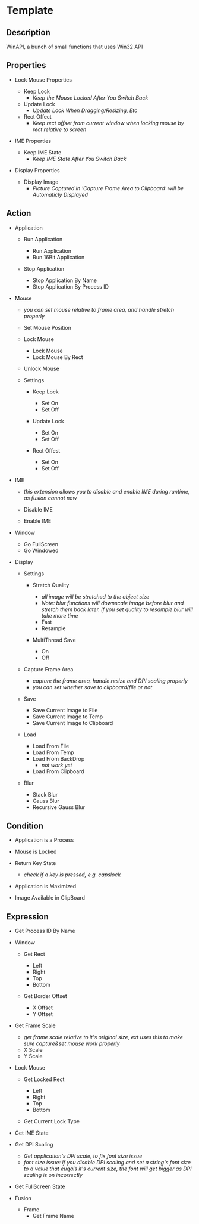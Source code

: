 # Template

## Description

WinAPI, a bunch of small functions that uses Win32 API

## Properties

- Lock Mouse Properties
  - Keep Lock
    - *Keep the Mouse Locked After You Switch Back*
  - Update Lock
    - *Update Lock When Dragging/Resizing, Etc*
  - Rect Offect
    - *Keep rect offset from current window when locking mouse by rect relative to screen*

- IME Properties
  - Keep IME State
    - *Keep IME State After You Switch Back*

- Display Properties
  - Display Image
    - *Picture Captured in 'Capture Frame Area to Clipboard' will be Automaticly Displayed*

## Action

- Application
  - Run Application
    - Run Application
    - Run 16Bit Application

  - Stop Application
    - Stop Application By Name
    - Stop Application By Process ID

- Mouse
  - *you can set mouse relative to frame area, and handle stretch properly*

  - Set Mouse Position

  - Lock Mouse
    - Lock Mouse
    - Lock Mouse By Rect

  - Unlock Mouse
  
  - Settings
    - Keep Lock
      - Set On
      - Set Off

    - Update Lock
      - Set On
      - Set Off

    - Rect Offest
      - Set On
      - Set Off

- IME
  - *this extension allows you to disable and enable IME during runtime, as fusion cannot now*

  - Disable IME
  - Enable IME

- Window
  - Go FullScreen
  - Go Windowed

- Display
  - Settings
    - Stretch Quality
      - *all image will be stretched to the object size*
      - *Note: blur functions will downscale image before blur and stretch them back later. if you set quality to resample blur will take more time*
      - Fast
      - Resample

    - MultiThread Save
      - On
      - Off

  - Capture Frame Area
    - *capture the frame area, handle resize and DPI scaling properly*
    - *you can set whether save to clipboard/file or not*

  - Save
    - Save Current Image to File
    - Save Current Image to Temp
    - Save Current Image to Clipboard

  - Load
    - Load From File
    - Load From Temp
    - Load From BackDrop
      - *not work yet*
    - Load From Clipboard

  - Blur
    - Stack Blur
    - Gauss Blur
    - Recursive Gauss Blur

## Condition

- Application is a Process

- Mouse is Locked

- Return Key State
  - *check if a key is pressed, e.g. capslock*

- Application is Maximized

- Image Available in ClipBoard

## Expression

- Get Process ID By Name

- Window
  - Get Rect
    - Left
    - Right
    - Top
    - Bottom

  - Get Border Offset
    - X Offset
    - Y Offset

- Get Frame Scale
  - *get frame scale relative to it's original size, ext uses this to make sure capture&set mouse work properly*
  - X Scale
  - Y Scale

- Lock Mouse
  - Get Locked Rect
    - Left
    - Right
    - Top
    - Bottom

  - Get Current Lock Type

- Get IME State

- Get DPI Scaling
  - *Get application's DPI scale, to fix font size issue*
  - *font size issue: if you disable DPI scaling and set a string's font size to a value that euqals it's current size, the font will get bigger as DPI scaling is on incorrectly*

- Get FullScreen State

- Fusion
  - Frame
    - Get Frame Name
